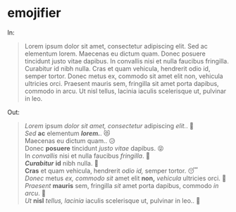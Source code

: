 # emojifier

In:  
> Lorem ipsum dolor sit amet, consectetur adipiscing elit. Sed ac elementum lorem. Maecenas eu dictum quam. Donec posuere tincidunt justo vitae dapibus. In convallis nisi et nulla faucibus fringilla. Curabitur id nibh nulla. Cras et quam vehicula, hendrerit odio id, semper tortor. Donec metus ex, commodo sit amet elit non, vehicula ultricies orci. Praesent mauris sem, fringilla sit amet porta dapibus, commodo in arcu. Ut nisl tellus, lacinia iaculis scelerisque ut, pulvinar in leo.

Out:  
> _Lorem_ ipsum _dolor_ _sit_ _amet,_ _consectetur_ adipiscing _elit._. :horse:<br />_Sed_ **ac** elementum **_lorem._**. :heart_eyes_cat:<br />Maecenas eu dictum quam.. :disappointed_relieved:<br />Donec **posuere** tincidunt _justo_ _vitae_ dapibus. :stuck_out_tongue_closed_eyes:<br />In _convallis_ nisi et nulla faucibus _fringilla_. :bear:<br />**_Curabitur_** **id** nibh nulla. :blossom:<br />**Cras** et quam vehicula, hendrerit _odio_ _id,_ semper tortor. :sleeping:<br />_Donec_ metus _ex,_ _commodo_ _sit_ amet elit **non,** _vehicula_ ultricies orci. :monkey:<br />_Praesent_ **mauris** sem, fringilla _sit_ amet porta dapibus, commodo _in_ _arcu_. :rat:<br />_Ut_ **nisl** _tellus,_ _lacinia_ iaculis scelerisque ut, pulvinar in leo.. :bug:
